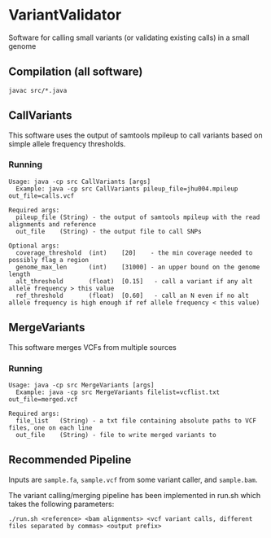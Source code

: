 # VariantValidator

Software for calling small variants (or validating existing calls) in a small genome

## Compilation (all software)

```
javac src/*.java

```

## CallVariants

This software uses the output of samtools mpileup to call variants based on simple allele frequency thresholds.

### Running

```
Usage: java -cp src CallVariants [args]
  Example: java -cp src CallVariants pileup_file=jhu004.mpileup out_file=calls.vcf

Required args:
  pileup_file (String) - the output of samtools mpileup with the read alignments and reference
  out_file    (String) - the output file to call SNPs

Optional args:
  coverage_threshold  (int)    [20]    - the min coverage needed to possibly flag a region
  genome_max_len      (int)    [31000] - an upper bound on the genome length
  alt_threshold       (float)  [0.15]   - call a variant if any alt allele frequency > this value
  ref_threshold       (float)  [0.60]   - call an N even if no alt allele frequency is high enough if ref allele frequency < this value)
```

## MergeVariants

This software merges VCFs from multiple sources

### Running

```
Usage: java -cp src MergeVariants [args]
  Example: java -cp src MergeVariants filelist=vcflist.txt out_file=merged.vcf

Required args:
  file_list   (String) - a txt file containing absolute paths to VCF files, one on each line
  out_file    (String) - file to write merged variants to
 ```

## Recommended Pipeline

Inputs are `sample.fa`, `sample.vcf` from some variant caller, and `sample.bam`.

The variant calling/merging pipeline has been implemented in run.sh which takes the following parameters:

`./run.sh <reference> <bam alignments> <vcf variant calls, different files separated by commas> <output prefix>`


